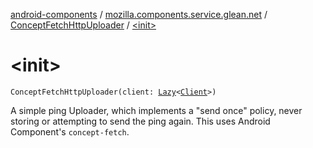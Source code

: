 [android-components](../../index.md) / [mozilla.components.service.glean.net](../index.md) / [ConceptFetchHttpUploader](index.md) / [&lt;init&gt;](./-init-.md)

# &lt;init&gt;

`ConceptFetchHttpUploader(client: `[`Lazy`](https://kotlinlang.org/api/latest/jvm/stdlib/kotlin/-lazy/index.html)`<`[`Client`](../../mozilla.components.concept.fetch/-client/index.md)`>)`

A simple ping Uploader, which implements a "send once" policy, never
storing or attempting to send the ping again. This uses Android Component's
`concept-fetch`.

